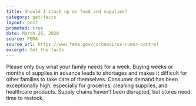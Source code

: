 ```yaml
---
title: Should I stock up on food and supplies?
category: get-facts
layout: post
promoted: true
date: March 26, 2020
source: FEMA
source_url: https://www.fema.gov/coronavirus-rumor-control
excerpt: Get the facts
---
```


Please only buy what your family needs for a week. Buying weeks or months of supplies in advance leads to shortages and makes it difficult for other families to take care of themselves. 
Consumer demand has been exceptionally high, especially for groceries, cleaning supplies, and healthcare products. Supply chains haven’t been disrupted, but stores need time to restock.
